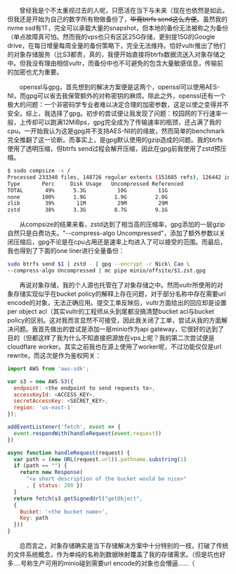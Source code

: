 &nbsp; &nbsp; &nbsp; &nbsp;曾经我是个不太重视过去的人呢，只愿活在当下与未来（现在也依然是如此。但我还是开始为自己的数字所有物做备份了，~~毕竟btrfs send这么方便~~。虽然我的nvme ssd有1T，完全可以承载大量的snapshot，但本地的备份无法被称之为备份（单点故障真可怕。然而我的vps也只有区区25G存储，更别提15G的Google drive，在每日增量每周全量的备份策略下，完全无法维持。恰好vultr推出了他们的对象存储服务（比S3都贵，真的，我便开始直接将btrfs数据流送入对象存储之中。但我没有理由相信vultr，而备份中也不可避免的包含大量敏感信息，传输前的加密也尤为重要。

&nbsp; &nbsp; &nbsp; &nbsp;openssl与gpg，首先想到的解决方案便是这两个，openssl可以使用AES-NI，而gpg可以省去我保管额外的对称密钥的麻烦。除此之外，openssl还有一个极大的问题：一个非密码学专业者难以决定合理的加密参数，这足以使之变得并不安全。综上，我选择了gpg。初步的尝试便让我发现了问题：校园网的下行速率一般，上传却可以跑满12MiBps，gpg完全成为了传输速率的瓶颈，还占满了我的cpu。一开始我认为这是gpg并不支持AES-NI的的缘故，然而简单的benchmark完全推翻了这一论断。而事实上，是gpg默认使用的gzip造成的问题。我的btrfs使用了透明压缩，但btrfs send过程会解开压缩，因此在gpg前我使用了zstd预压缩。
```bash
$ sudo compsize -x /
Processed 233340 files, 148726 regular extents (151685 refs), 126442 inline.
Type       Perc     Disk Usage   Uncompressed Referenced  
TOTAL       49%      5.3G          10G          11G       
none       100%      1.9G         1.9G         2.0G       
zlib        39%       11M          29M          29M       
zstd        38%      3.3G         8.7G         9.1G
```
&nbsp; &nbsp; &nbsp; &nbsp;从compsize的结果来看，zstd达到了相当高的压缩率，gpg添加的一层gzip自然只是白费功夫。"--compress-algo Uncompressed"，添加了额外参数以关闭压缩后，gpg不论是在cpu占用还是速率上均进入了可以接受的范围。而最后，我也得到了下面的one liner进行全量备份：
```bash
sudo btrfs send $1 | zstd - | gpg --encrypt -r Nick\ Cao \
--compress-algo Uncompressed | mc pipe minio/offsite/$1.zst.gpg
```
&nbsp; &nbsp; &nbsp; &nbsp;再说对象存储，我的个人源也托管在了对象存储之中。然而vultr所使用的对象存储实现似乎在bucket policy的解释上存在问题，对于部分名称中存在需要url encode的对象，无法正确应用。提交工单反映后，vultr方面给出的回应却是设置per object acl（其实vultr的工程师从头到尾都没搞清楚bucket acl与bucket policy的区别。这对我而言显然不可接受，因此我关闭了工单，尝试从我的方面解决问题。我首先做出的尝试是添加一层minio作为api gateway，它很好的达到了目的（但都这样了我为什么不知直接把源放在vps上呢？我的第二次尝试便是cloudflare worker。其实之前我也在源上使用了worker呢，不过功能仅仅是url rewrite，而这次是作为鉴权网关：
```js
import AWS from 'aws-sdk';

var s3 = new AWS.S3({
  endpoint: <the endpoint to send requests to>,
  accessKeyId: <ACCESS_KEY>,
  secretAccessKey: <SECRET_KEY>,
  region: 'us-east-1'
});

addEventListener('fetch', event => {
  event.respondWith(handleRequest(event.request))
})

async function handleRequest(request) {
  var path = (new URL(request.url)).pathname.substring(1)
  if (path == "") {
    return new Response(
      "<a short description of the bucket would be nice>"
      , { status: 200 })
  }
  return fetch(s3.getSignedUrl("getObject",
  {
    Bucket: '<the bucket name>',
    Key: path
  }))
}
```
&nbsp; &nbsp; &nbsp; &nbsp;总而言之，对象存储确实是当下存储解决方案中十分特别的一枝，打破了传统的文件系统概念，作为单纯的名称到数据映射覆盖了我的存储需求。（但是坑也好多....号称生产可用的minio碰到需要url encode的对象也会懵逼......（